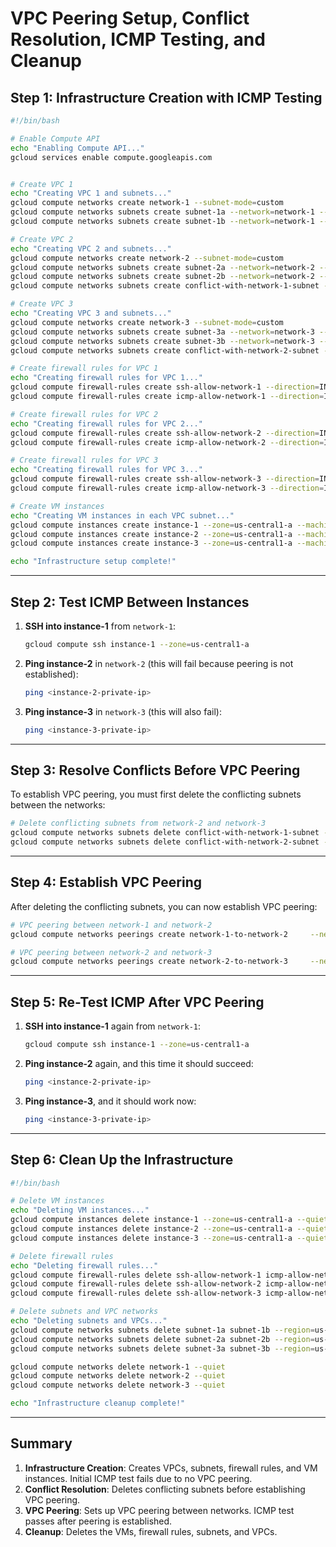 
# VPC Peering Setup, Conflict Resolution, ICMP Testing, and Cleanup

## Step 1: Infrastructure Creation with ICMP Testing

```bash
#!/bin/bash

# Enable Compute API
echo "Enabling Compute API..."
gcloud services enable compute.googleapis.com


# Create VPC 1
echo "Creating VPC 1 and subnets..."
gcloud compute networks create network-1 --subnet-mode=custom
gcloud compute networks subnets create subnet-1a --network=network-1 --region=us-central1 --range=10.0.1.0/24
gcloud compute networks subnets create subnet-1b --network=network-1 --region=us-central1 --range=10.1.1.0/24

# Create VPC 2
echo "Creating VPC 2 and subnets..."
gcloud compute networks create network-2 --subnet-mode=custom
gcloud compute networks subnets create subnet-2a --network=network-2 --region=us-central1 --range=10.0.2.0/24
gcloud compute networks subnets create subnet-2b --network=network-2 --region=us-central1 --range=10.1.2.0/24
gcloud compute networks subnets create conflict-with-network-1-subnet --network=network-2 --region=us-central1 --range=10.0.1.0/24

# Create VPC 3
echo "Creating VPC 3 and subnets..."
gcloud compute networks create network-3 --subnet-mode=custom
gcloud compute networks subnets create subnet-3a --network=network-3 --region=us-central1 --range=10.0.3.0/24
gcloud compute networks subnets create subnet-3b --network=network-3 --region=us-central1 --range=10.1.3.0/24
gcloud compute networks subnets create conflict-with-network-2-subnet --network=network-3 --region=us-central1 --range=10.0.2.0/24

# Create firewall rules for VPC 1
echo "Creating firewall rules for VPC 1..."
gcloud compute firewall-rules create ssh-allow-network-1 --direction=INGRESS --priority=1000 --network=network-1 --action=ALLOW --rules=tcp:22 --source-ranges=0.0.0.0/0
gcloud compute firewall-rules create icmp-allow-network-1 --direction=INGRESS --priority=1000 --network=network-1 --action=ALLOW --rules=icmp --source-ranges=0.0.0.0/0

# Create firewall rules for VPC 2
echo "Creating firewall rules for VPC 2..."
gcloud compute firewall-rules create ssh-allow-network-2 --direction=INGRESS --priority=1000 --network=network-2 --action=ALLOW --rules=tcp:22 --source-ranges=0.0.0.0/0
gcloud compute firewall-rules create icmp-allow-network-2 --direction=INGRESS --priority=1000 --network=network-2 --action=ALLOW --rules=icmp --source-ranges=0.0.0.0/0

# Create firewall rules for VPC 3
echo "Creating firewall rules for VPC 3..."
gcloud compute firewall-rules create ssh-allow-network-3 --direction=INGRESS --priority=1000 --network=network-3 --action=ALLOW --rules=tcp:22 --source-ranges=0.0.0.0/0
gcloud compute firewall-rules create icmp-allow-network-3 --direction=INGRESS --priority=1000 --network=network-3 --action=ALLOW --rules=icmp --source-ranges=0.0.0.0/0

# Create VM instances
echo "Creating VM instances in each VPC subnet..."
gcloud compute instances create instance-1 --zone=us-central1-a --machine-type=e2-medium --subnet=subnet-1a
gcloud compute instances create instance-2 --zone=us-central1-a --machine-type=e2-medium --subnet=subnet-2a
gcloud compute instances create instance-3 --zone=us-central1-a --machine-type=e2-medium --subnet=subnet-3a

echo "Infrastructure setup complete!"
```

---

## Step 2: Test ICMP Between Instances

1. **SSH into instance-1** from `network-1`:

   ```bash
   gcloud compute ssh instance-1 --zone=us-central1-a
   ```

2. **Ping instance-2** in `network-2` (this will fail because peering is not established):

   ```bash
   ping <instance-2-private-ip>
   ```

3. **Ping instance-3** in `network-3` (this will also fail):

   ```bash
   ping <instance-3-private-ip>
   ```

---

## Step 3: Resolve Conflicts Before VPC Peering

To establish VPC peering, you must first delete the conflicting subnets between the networks:

```bash
# Delete conflicting subnets from network-2 and network-3
gcloud compute networks subnets delete conflict-with-network-1-subnet --region=us-central1 --quiet
gcloud compute networks subnets delete conflict-with-network-2-subnet --region=us-central1 --quiet
```

---

## Step 4: Establish VPC Peering

After deleting the conflicting subnets, you can now establish VPC peering:

```bash
# VPC peering between network-1 and network-2
gcloud compute networks peerings create network-1-to-network-2     --network=network-1     --peer-network=network-2     --auto-create-routes

# VPC peering between network-2 and network-3
gcloud compute networks peerings create network-2-to-network-3     --network=network-2     --peer-network=network-3     --auto-create-routes
```

---

## Step 5: Re-Test ICMP After VPC Peering

1. **SSH into instance-1** again from `network-1`:

   ```bash
   gcloud compute ssh instance-1 --zone=us-central1-a
   ```

2. **Ping instance-2** again, and this time it should succeed:

   ```bash
   ping <instance-2-private-ip>
   ```

3. **Ping instance-3**, and it should work now:

   ```bash
   ping <instance-3-private-ip>
   ```

---

## Step 6: Clean Up the Infrastructure

```bash
#!/bin/bash

# Delete VM instances
echo "Deleting VM instances..."
gcloud compute instances delete instance-1 --zone=us-central1-a --quiet
gcloud compute instances delete instance-2 --zone=us-central1-a --quiet
gcloud compute instances delete instance-3 --zone=us-central1-a --quiet

# Delete firewall rules
echo "Deleting firewall rules..."
gcloud compute firewall-rules delete ssh-allow-network-1 icmp-allow-network-1 --quiet
gcloud compute firewall-rules delete ssh-allow-network-2 icmp-allow-network-2 --quiet
gcloud compute firewall-rules delete ssh-allow-network-3 icmp-allow-network-3 --quiet

# Delete subnets and VPC networks
echo "Deleting subnets and VPCs..."
gcloud compute networks subnets delete subnet-1a subnet-1b --region=us-central1 --quiet
gcloud compute networks subnets delete subnet-2a subnet-2b --region=us-central1 --quiet
gcloud compute networks subnets delete subnet-3a subnet-3b --region=us-central1 --quiet

gcloud compute networks delete network-1 --quiet
gcloud compute networks delete network-2 --quiet
gcloud compute networks delete network-3 --quiet

echo "Infrastructure cleanup complete!"
```

---

## Summary

1. **Infrastructure Creation**: Creates VPCs, subnets, firewall rules, and VM instances. Initial ICMP test fails due to no VPC peering.
2. **Conflict Resolution**: Deletes conflicting subnets before establishing VPC peering.
3. **VPC Peering**: Sets up VPC peering between networks. ICMP test passes after peering is established.
4. **Cleanup**: Deletes the VMs, firewall rules, subnets, and VPCs.

